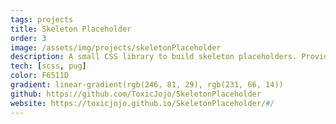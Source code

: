 ```yaml
---
tags: projects
title: Skeleton Placeholder
order: 3
image: /assets/img/projects/skeletonPlaceholder
description: A small CSS library to build skeleton placeholders. Provides different customization such as color, size or animations.
tech: [scss, pug]
color: F6511D
gradient: linear-gradient(rgb(246, 81, 29), rgb(231, 66, 14))
github: https://github.com/ToxicJojo/SkeletonPlaceholder
website: https://toxicjojo.github.io/SkeletonPlaceholder/#/
---
```

